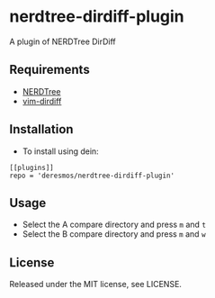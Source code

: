 nerdtree-dirdiff-plugin
==
A plugin of NERDTree DirDiff


Requirements
--
* [NERDTree](https://github.com/scrooloose/nerdtree)
* [vim-dirdiff](https://github.com/will133/vim-dirdiff)


Installation
--
* To install using dein:
```
[[plugins]]
repo = 'deresmos/nerdtree-dirdiff-plugin'
```


Usage
--
* Select the A compare directory and press `m` and `t`
* Select the B compare directory and press `m` and `w`


License
--
Released under the MIT license, see LICENSE.
